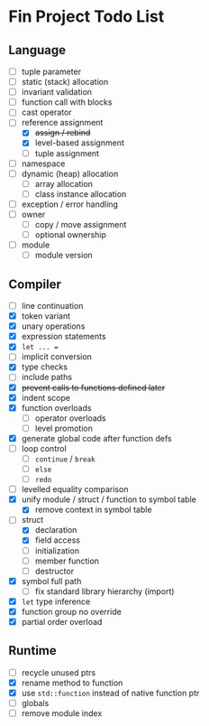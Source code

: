 # Fin Project Todo List

## Language

- [ ] tuple parameter
- [ ] static (stack) allocation
- [ ] invariant validation
- [ ] function call with blocks
- [ ] cast operator
- [ ] reference assignment
  - [x] ~~assign / rebind~~
  - [x] level-based assignment
  - [ ] tuple assignment
- [ ] namespace
- [ ] dynamic (heap) allocation
  - [ ] array allocation
  - [ ] class instance allocation
- [ ] exception / error handling
- [ ] owner
  - [ ] copy / move assignment
  - [ ] optional ownership
- [ ] module
  - [ ] module version

## Compiler

- [ ] line continuation
- [x] token variant
- [x] unary operations
- [x] expression statements
- [x] `let ... =`
- [ ] implicit conversion
- [x] type checks
- [ ] include paths
- [x] ~~prevent calls to functions defined later~~
- [x] indent scope
- [x] function overloads
  - [ ] operator overloads
  - [ ] level promotion
- [x] generate global code after function defs
- [ ] loop control
  - [ ] `continue` / `break`
  - [ ] `else`
  - [ ] `redo`
- [ ] levelled equality comparison
- [x] unify module / struct / function to symbol table
  - [x] remove context in symbol table
- [ ] struct
  - [x] declaration
  - [x] field access
  - [ ] initialization
  - [ ] member function
  - [ ] destructor
- [x] symbol full path
  - [ ] fix standard library hierarchy (import)
- [x] `let` type inference
- [x] function group no override
- [x] partial order overload

## Runtime

- [ ] recycle unused ptrs
- [x] rename method to function
- [x] use `std::function` instead of native function ptr
- [ ] globals
- [ ] remove module index
